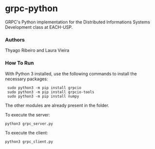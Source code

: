 # grpc-python

GRPC's Python implementation for the Distributed Informations Systems Development class at EACH-USP.

### Authors
Thyago Ribeiro and Laura Vieira

### How To Run 
With Python 3 installed, use the following commands to install the necessary packages:

```
 sudo python3 -m pip install grpcio sudo python3 -m pip install grpcio-tools sudo python3 -m pip install numpy

```

The other modules are already present in the folder.

To execute the server:
``` python3 grpc_server.py ```

To execute the client:
``` python3 grpc_client.py ```